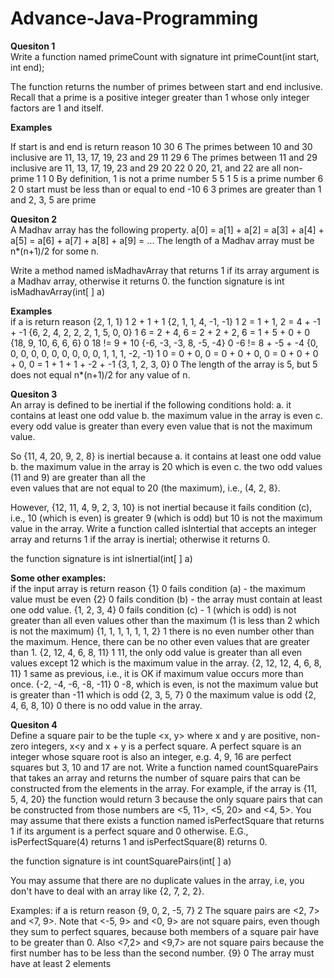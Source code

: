 # Advance-Java-Programming
<b>Quesiton 1</b><br>
 Write a function named primeCount with signature
   int primeCount(int start, int end);

The function returns the number of primes between start and end inclusive. Recall that a prime is a positive integer greater than 1 whose only integer factors  are 1 and itself.

<b>Examples</b></br>
<tr><th>If start is</th>	<th>and end is</th>	<th>return</th>	<th>reason</th></tr>
10	30	6	The primes between 10 and 30 inclusive are 11, 13, 17, 19, 23 and 29
11	29	6	The primes between 11 and 29 inclusive are 11, 13, 17, 19, 23 and 29
20	22	0	20, 21, and 22 are all non-prime
1	1	0	By definition, 1 is not a prime number
5	5	1	5 is a prime number
6	2	0	start must be less than or equal to end
-10	6	3	primes are greater than 1 and 2, 3, 5 are  prime


<b>Quesiton 2</b><br>
A Madhav array has the following property. 
   a[0] = a[1] + a[2] = a[3] + a[4] + a[5] = a[6] + a[7] + a[8] + a[9] = ...
The length of a Madhav array must be n*(n+1)/2 for some n.

Write a method named isMadhavArray that returns 1 if its array argument is a Madhav array, otherwise it returns 0. 
the function signature is
   int isMadhavArray(int[ ] a)


<b>Examples</b></br>
if a is 	return	reason
{2, 1, 1}	1	2 + 1 + 1
{2, 1, 1, 4, -1, -1}	1	2 = 1 + 1, 2 = 4 + -1 + -1
{6, 2, 4, 2, 2, 2, 1, 5, 0, 0}	1	6 = 2 + 4, 6 = 2 + 2 + 2, 6 = 1 + 5 + 0 + 0
{18, 9, 10, 6, 6, 6}	0	18 != 9 + 10
{-6, -3, -3, 8, -5, -4}	0	-6 != 8 + -5 + -4
{0, 0, 0, 0, 0, 0, 0, 0, 0, 0, 1, 1, 1, -2, -1}	1	0 = 0 + 0, 0 = 0 + 0 + 0, 0 = 0 + 0 + 0 + 0, 
0 = 1 + 1 + 1 + -2 + -1
{3, 1, 2, 3, 0}	0	The length of the array is 5, but 5 does not equal n*(n+1)/2 for any value of n.


<b>Quesiton 3</b><br>
An array is defined to be inertial if the following conditions hold:
 a. it contains at least one odd value
 b. the maximum value in the array is even
 c. every odd value is greater than every even value that is not the maximum value. 

So {11, 4, 20, 9, 2, 8} is inertial because 
 a. it contains at least one odd value
 b. the maximum value in the array is 20 which is even
 c. the two odd values (11 and 9) are greater than all the      
    even values that are not equal to 20 (the maximum), i.e., (4, 2, 8}. 

However, {12, 11, 4, 9, 2, 3, 10} is not inertial because it fails condition (c), i.e., 10 (which is even) is greater 9 (which is odd) but 10 is not the maximum value in the array.
Write a function called isIntertial that accepts an integer array and returns 1 if the array is inertial; otherwise it returns 0. 

the function signature is 
	int isInertial(int[ ] a) 

<b>Some other examples:</b></br> 
if the input array is	return	reason
{1}	0	fails condition (a) - the maximum value must be even
{2}	0	fails condition (b) - the array must contain at least one odd value.
{1, 2, 3, 4}	0	fails condition (c) - 1 (which is odd) is not greater than all even values other than the maximum (1 is less than 2 which is not the maximum)
{1, 1, 1, 1, 1, 1, 2}	1	there is no even number other than the maximum. Hence, there can be no other even values  that are greater than 1.
{2, 12, 4, 6, 8, 11}	1	11, the only odd value is greater than all even values except 12 which is the maximum value in the array.
{2, 12, 12, 4, 6, 8, 11}	1	same as previous, i.e., it is OK if maximum value occurs more than once.
{-2, -4, -6, -8, -11}	0	-8, which is even, is not the maximum value but is greater than -11 which is odd
{2, 3, 5, 7}	0	the maximum value is odd
{2, 4, 6, 8, 10}	0	there is no odd value in the array.

<b>Quesiton 4</b><br>
Define a square pair to be the tuple <x, y> where x and y are positive, non-zero integers, x<y and x + y is a perfect square. A perfect square is an integer whose square root is also an integer, e.g. 4, 9, 16 are perfect squares but 3, 10 and 17 are not. Write a function named countSquarePairs that takes an array and returns the number of square pairs that can be constructed from the elements in the array. For example, if the array is {11, 5, 4, 20} the function would return 3 because the only square pairs that can be constructed from those numbers are <5, 11>, 
<5, 20> and <4, 5>.  You may assume that there exists a function named isPerfectSquare that returns 1 if its argument is a perfect square and 0 otherwise. E.G., isPerfectSquare(4) returns 1 and isPerfectSquare(8) returns 0.

the function signature is
	int countSquarePairs(int[ ] a)

You may assume that there are no duplicate values in the array, i.e, you don't have to deal with an array like {2, 7, 2, 2}.

Examples:
if a is	return	reason
{9, 0, 2, -5, 7}	2	The square pairs are <2, 7> and <7, 9>. Note that <-5, 9> and <0, 9> are not square pairs, even though they sum to perfect squares, because both members of a square pair have to be greater than 0. Also <7,2> and <9,7> are not square pairs because the first number has to be less than the second number.
{9}	0	The array must have at least 2 elements


